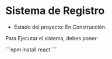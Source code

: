 <h1>Sistema de Registro</h1>

- Estado del proyecto: En Construcción.

Para Ejecutar el sistema, debes poner:

```npm install react````
